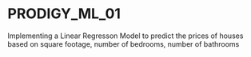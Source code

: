# PRODIGY_ML_01
Implementing a Linear Regresson Model to predict the prices of houses based on square footage, number of bedrooms, number of bathrooms 
